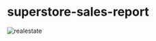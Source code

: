 # superstore-sales-report 
![realestate](https://github.com/user-attachments/assets/c5210ebf-8caa-4e87-9f2b-5d2dbc678c8c)
